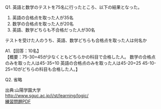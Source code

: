 Q1. 英語と数学のテストを75名に行ったところ、以下の結果となった。  
1. 英語の合格点を取った人が35名  
2. 数学の合格点を取った人が20名  
3. 英語、数学どちらも不合格だった人が30名  

テストを受けた人のうち、英語、数学どちらも合格点を取った人は何名か

A1.【回答：10名】  
【概要：75-30=45が少なくともどちらかの科目で合格した人。
数学の合格点のみを取った人は45-35=10
英語の合格点のみを取った人は45-20=25
45-10-25=10がどちらの科目も合格した人。】 

Q2. 省略

出典:山陽学園大学  
http://www.sguc.ac.jp/i/st/learning/logic/  
[練習問題PDF](http://www.sguc.ac.jp/i/st/learning/logic/%E5%91%BD%E9%A1%8C%E8%AB%96%E7%90%86_%E7%B7%B4%E7%BF%92%E5%95%8F%E9%A1%8C.pdf)
